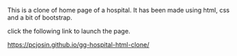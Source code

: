 This is a clone of home page of a hospital.
It has been made using html, css and a bit of bootstrap.

click the following link to launch the page.

https://pcjosin.github.io/gg-hospital-html-clone/

